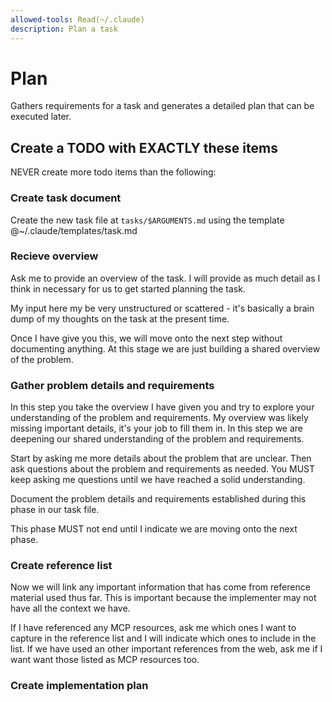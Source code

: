 ```yaml
---
allowed-tools: Read(~/.claude)
description: Plan a task
---
```


# Plan

Gathers requirements for a task and generates a detailed plan that can be
executed later.

## Create a TODO with EXACTLY these items

NEVER create more todo items than the following:

### Create task document

Create the new task file at `tasks/$ARGUMENTS.md` using the template
@~/.claude/templates/task.md

### Recieve overview

Ask me to provide an overview of the task. I will provide as much detail as I
think in necessary for us to get started planning the task.

My input here my be very unstructured or scattered - it's basically a brain dump
of my thoughts on the task at the present time.

Once I have give you this, we will move onto the next step without documenting
anything. At this stage we are just building a shared overview of the problem.

### Gather problem details and requirements

In this step you take the overview I have given you and try to explore your
understanding of the problem and requirements. My overview was likely missing
important details, it's your job to fill them in. In this step we are deepening
our shared understanding of the problem and requirements.

Start by asking me more details about the problem that are unclear. Then ask
questions about the problem and requirements as needed. You MUST keep asking me
questions until we have reached a solid understanding.

Document the problem details and requirements established during this phase in
our task file.

This phase MUST not end until I indicate we are moving onto the next phase.

### Create reference list

Now we will link any important information that has come from reference material
used thus far. This is important because the implementer may not have all the
context we have.

If I have referenced any MCP resources, ask me which ones I want to capture in
the reference list and I will indicate which ones to include in the list. If we
have used an other important references from the web, ask me if I want want
those listed as MCP resources too.

### Create implementation plan


